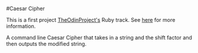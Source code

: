 #Caesar Cipher

This is a first project [TheOdinProject's](http://www.theodinproject.com) Ruby track. See [here](http://www.theodinproject.com/courses/ruby-programming/lessons/building-blocks) for more information.

A command line Caesar Cipher that takes in a string and the shift factor and then outputs the modified string.
